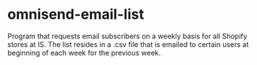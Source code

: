 # omnisend-email-list

Program that requests email subscribers on a weekly basis for all Shopify stores at IS. The list resides in a .csv file that is emailed to certain users at beginning of each week for the previous week. 
